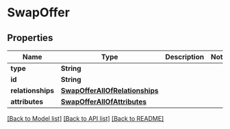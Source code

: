 # SwapOffer

## Properties
Name | Type | Description | Notes
------------ | ------------- | ------------- | -------------
**type** | **String** |  | 
**id** | **String** |  | 
**relationships** | [**SwapOfferAllOfRelationships**](SwapOfferAllOfRelationships.md) |  | 
**attributes** | [**SwapOfferAllOfAttributes**](SwapOfferAllOfAttributes.md) |  | 

[[Back to Model list]](../README.md#documentation-for-models) [[Back to API list]](../README.md#documentation-for-api-endpoints) [[Back to README]](../README.md)


